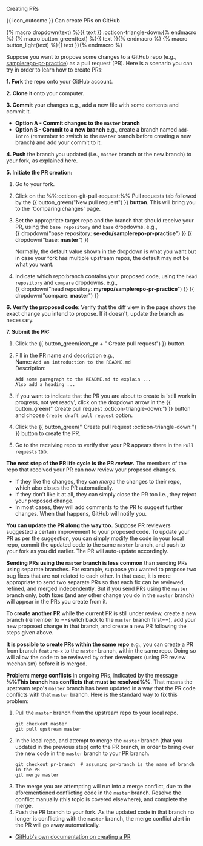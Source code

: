 <span id="title">Creating PRs</span>

<span id="outcomes">{{ icon_outcome }} Can create PRs on GitHub</span>

{% macro dropdown(text) %}<span class="btn btn-light border">{{ text }} :octicon-triangle-down:</span>{% endmacro %}
{% macro button_green(text) %}<span class="btn btn-success ps-1 pe-1 pb-0 pt-0">{{ text }}</span>{% endmacro %}
{% macro button_light(text) %}<span class="btn btn-light ps-1 pe-1 pb-0 pt-0 border">{{ text }}</span>{% endmacro %}

<div id="body">

Suppose you want to propose some changes to a GitHub repo (e.g., [samplerepo-pr-practice](https://github.com/se-edu/samplerepo-pr-practice)) as a <trigger trigger="click" for="modal:githubPullRequests-rcsPullRequests">pull request (PR)</trigger>. Here is a scenario you can try in order to learn how to create PRs:

<modal large header="Project Management → Revision Control → Remote Repositories →" id="modal:githubPullRequests-rcsPullRequests">
  <include src="..\..\revisionControl\remoteRepositories\text.md#section-pull-request"/>
</modal>

**1. Fork** the repo onto your GitHub account.

**2. Clone** it onto your computer.

**3. Commit** your changes e.g., add a new file with some contents and commit it.
* **Option A - Commit changes to the `master` branch**
* **Option B - Commit to a new branch** e.g., create a branch named `add-intro` (remember to switch to the `master` branch before creating a new branch) and add your commit to it.

**4. Push** the branch you updated (i.e., `master` branch or the new branch) to your fork, as explained <trigger trigger="click" for="modal:createPr-pushBranch">here</trigger>.

<modal large header="Git & GitHub → Remote Branches →" id="modal:createPr-pushBranch">
  <include src="../remoteBranches/text.md#body"/>
</modal>

**5. Initiate the PR creation:**

1. Go to your fork.
1. Click on the <span class="tab">%%:octicon-git-pull-request:%% Pull requests</span> tab followed by the {{ button_green("New pull request") }} **button**. This will bring you to the 'Comparing changes' page.
1. Set the appropriate target repo and the branch that should receive your PR, using the `base repository` and `base` dropdowns. e.g.,<br>
   {{ dropdown("base repository: **se-edu/samplerepo-pr-practice**") }} {{ dropdown("base: **master**") }}<br>

   <box type="info" seamless>

   Normally, the default value shown in the dropdown is what you want but in case your fork has <popover content="e.g., the repo you forked from is also a fork of a another repo, which means both of those are considered upstream repos of your fork">multiple upstream repos</popover>, the default may not be what you want.

   </box>
1. Indicate which repo:branch contains your proposed code, using the `head repository` and `compare` dropdowns. e.g.,<br>
  {{ dropdown("head repository: **myrepo/samplerepo-pr-practice**") }} {{ dropdown("compare: **master**") }}<br>

**6. Verify the proposed code**: Verify that the diff view in the page shows the exact change you intend to propose. If it doesn't, <tooltip content="commit the new code and push to the branch">update the branch</tooltip> as necessary.

**7. Submit the PR:**

<span id="submit-the-pr">

1. Click the {{ button_green(icon_pr + " Create pull request") }} button.

1. Fill in the PR name and description e.g.,<br>
   Name: `Add an introduction to the README.md`<br>
   Description:
   ```{.no-line-numbers}
   Add some paragraph to the README.md to explain ...
   Also add a heading ...
   ```
1. If you want to indicate that the PR you are about to create is 'still work in progress, not yet ready', click on the dropdown arrow in the {{ button_green(" Create pull request :octicon-triangle-down:") }} button and choose `Create draft pull request` option.
1. Click the {{ button_green(" Create pull request :octicon-triangle-down:") }} button to create the PR.<br>
1. Go to the receiving repo to verify that your PR appears there in the `Pull requests` tab.
</span>


**The next step of the PR life cycle is the PR _review_.** The members of the repo that received your PR can now review your proposed changes.
* If they like the changes, they can _merge_ the changes to their repo, which also closes the PR automatically.
* If they don't like it at all, they can simply close the PR too i.e., they reject your proposed change.
* In most cases, they will add comments to the PR to suggest further changes. When that happens, GitHub will notify you.

**You can update the PR along the way too.** Suppose PR reviewers suggested a certain improvement to your proposed code. To update your PR as per the suggestion, you can simply modify the code in your local repo, commit the updated code to the same `master` branch, and push to your fork as you did earlier. The PR will auto-update accordingly.

**Sending PRs using the `master` branch is less common** than sending PRs using separate branches. For example, suppose you wanted to propose two bug fixes that are not related to each other. In that case, it is more appropriate to send two separate PRs so that each fix can be reviewed, refined, and merged independently. But if you send PRs using the `master` branch only, both fixes (and any other change you do in the `master` branch) will appear in the PRs you create from it.

**To create another PR** while the current PR is still under review, create a new branch (remember to ==switch back to the `master` branch first==), add your new proposed change in that branch, and create a new PR following the steps given above.

**It is possible to create PRs within the same repo** e.g., you can create a PR from branch `feature-x` to the `master` branch, within the same repo. Doing so will allow the code to be reviewed by other developers (using PR review mechanism) before it is merged.

**Problem: merge conflicts** in ongoing PRs, indicated by the message **%%This branch has conflicts that must be resolved%%**. That means the upstream repo's `master` branch has been updated in a way that the PR code conflicts with that `master` branch. Here is the standard way to fix this problem:
1. Pull the `master` branch from the upstream repo to your local repo.
   ```{.no-line-numbers}
   git checkout master
   git pull upstream master
   ```
1. In the local repo, and attempt to merge the `master` branch (that you updated in the previous step) onto the PR branch, in order to bring over the new code in the `master` branch to your PR branch.
   ```{.no-line-numbers}
   git checkout pr-branch  # assuming pr-branch is the name of branch in the PR
   git merge master
   ```
1. The merge you are attempting will run into a merge conflict, due to the aforementioned conflicting code in the `master` branch.
   Resolve the conflict manually (this topic is covered <trigger trigger="click" for="modal:createPr-mergeConflicts">elsewhere</trigger>), and complete the merge.
1. Push the PR branch to your fork. As the updated code in that branch no longer is conflicting with the `master` branch, the merge conflict alert in the PR will go away automatically.

<modal large header="Git & GitHub → Dealing with merge conflicts →" id="modal:createPr-mergeConflicts">
<include src="../mergeConflicts/text.md"/>
</modal>

<panel header="{{ icon_resource }} Resources" expanded>

* [GitHub's own documentation on creating a PR](https://help.github.com/articles/creating-a-pull-request/)

</panel>

</div>

<div id="extras">
</div>
